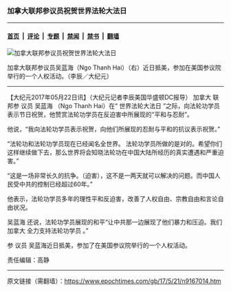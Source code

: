 ### 加拿大联邦参议员祝贺世界法轮大法日

---

#### [首页](../../../..?n9167014) &nbsp;|&nbsp; [评论](../../../../../epoch-comment?n9167014) &nbsp;|&nbsp; [专题](../../../../../epoch-special?n9167014) &nbsp;|&nbsp; [禁闻](../../../../../epoch-news?n9167014) &nbsp;|&nbsp; [禁书](../../../../../books?n9167014) &nbsp;|&nbsp; [翻墙](https://github.com/gfw-breaker/nogfw/blob/master/README.md?n9167014)


<div><img alt="加拿大联邦参议员祝贺世界法轮大法日" class="attachment-djy_600_400 size-djy_600_400 wp-post-image" src="https://i.epochtimes.com/assets/uploads/2017/05/53535e811c668de76733a57c00e9a4c9-600x400.jpg"/>
<div class="caption">
 <p>
  加拿大联邦参议员吴蓝海（Ngo Thanh Hai）（右）近日抵美，参加在美国参议院举行的一个人权活动。（李辰／大纪元）
 </p>
</div></div><hr/><div class="post_content" id="artbody" itemprop="articleBody">
 <!-- article content begin -->
 <p>
  【大纪元2017年05月22日讯】（大纪元记者李辰美国华盛顿DC报导）
  <ok href="https://www.epochtimes.com/gb/tag/%E5%8A%A0%E6%8B%BF%E5%A4%A7.html">
   加拿大
  </ok>
  联邦参
  <ok href="https://www.epochtimes.com/gb/tag/%E8%AE%AE%E5%91%98.html">
   议员
  </ok>
  <ok href="https://www.epochtimes.com/gb/tag/%E5%90%B4%E8%93%9D%E6%B5%B7.html">
   吴蓝海
  </ok>
  （Ngo Thanh Hai）在“
  <ok href="https://www.epochtimes.com/gb/tag/%E4%B8%96%E7%95%8C%E6%B3%95%E8%BD%AE%E5%A4%A7%E6%B3%95%E6%97%A5.html">
   世界法轮大法日
  </ok>
  ”之际，向法轮功学员表示节日祝贺，他赞赏法轮功学员在反迫害中所展现的“平和与忍耐”。
 </p>
 <p>
  他说，“我向法轮功学员表示祝贺，向他们所展现的忍耐与平和的抗议表示祝贺。”
 </p>
 <p>
  “法轮功和法轮功学员现在已经闻名全世界。 法轮功学员所做的是对的。希望你们这样继续做下去，那么世界将会知晓法轮功在中国大陆所经历的真实遭遇和严重迫害。”
 </p>
 <p>
  “这是一场非常长久的抗争。（迫害），这不是一两天就可以解决的问题。而中国人民受中共的控制已经超过60年。”
 </p>
 <p>
  他表示，法轮功学员多年的理性平和反迫害，改善了人权自由、宗教自由和言论自由状况。
 </p>
 <p>
  <ok href="https://www.epochtimes.com/gb/tag/%E5%90%B4%E8%93%9D%E6%B5%B7.html">
   吴蓝海
  </ok>
  还说，法轮功学员展现的和平“让中共那一边展现了他们暴力和压迫。我们
  <ok href="https://www.epochtimes.com/gb/tag/%E5%8A%A0%E6%8B%BF%E5%A4%A7.html">
   加拿大
  </ok>
  全力支持法轮功学员 。”
 </p>
 <p>
  参
  <ok href="https://www.epochtimes.com/gb/tag/%E8%AE%AE%E5%91%98.html">
   议员
  </ok>
  吴蓝海近日抵美，参加了在美国参议院举行的一个人权活动。
 </p>
 <p>
  责任编辑：高静
 </p>
 <!-- article content end -->
 <div id="below_article_ad">
 </div>
</div>


---

原文链接（需翻墙）：https://www.epochtimes.com/gb/17/5/21/n9167014.htm